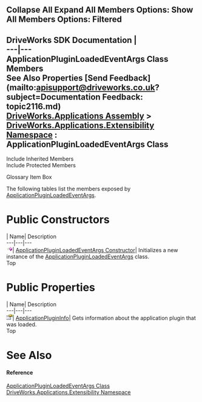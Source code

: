 Collapse All Expand All Members Options: Show All  Members Options: Filtered   
---  
DriveWorks SDK Documentation  |   
---|---  
ApplicationPluginLoadedEventArgs Class Members   
See Also Properties [Send Feedback](mailto:apisupport@driveworks.co.uk?subject=Documentation Feedback: topic2116.md)  
[DriveWorks.Applications Assembly](topic13.md) > [DriveWorks.Applications.Extensibility Namespace](topic1995.md) : ApplicationPluginLoadedEventArgs Class  
---  
  
Include Inherited Members    
Include Protected Members  


Glossary Item Box

The following tables list the members exposed by [ApplicationPluginLoadedEventArgs](topic2116.md).

# Public Constructors

| Name| Description  
---|---|---  
![Public Constructor](dotnetimages/publicConstructor.gif)| [ApplicationPluginLoadedEventArgs Constructor](topic2122.md)| Initializes a new instance of the [ApplicationPluginLoadedEventArgs](topic2116.md) class.   
Top

# Public Properties

| Name| Description  
---|---|---  
![Public Property](dotnetimages/publicProperty.gif)| [ApplicationPluginInfo](topic2123.md)| Gets information about the application plugin that was loaded.   
Top

# See Also

#### Reference

[ApplicationPluginLoadedEventArgs Class](topic2116.md)   
[DriveWorks.Applications.Extensibility Namespace](topic1995.md)


